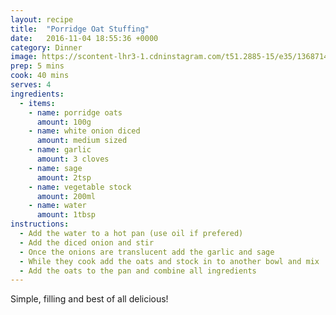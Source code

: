 ```yaml
---
layout: recipe
title:  "Porridge Oat Stuffing"
date:   2016-11-04 18:55:36 +0000
category: Dinner
image: https://scontent-lhr3-1.cdninstagram.com/t51.2885-15/e35/13687144_1259426290748196_532363803_n.jpg?ig_cache_key=MTMzMzUxOTE3ODE3MDMwNTEwMQ%3D%3D.2
prep: 5 mins
cook: 40 mins
serves: 4
ingredients:
  - items:
    - name: porridge oats
      amount: 100g
    - name: white onion diced
      amount: medium sized
    - name: garlic
      amount: 3 cloves
    - name: sage
      amount: 2tsp
    - name: vegetable stock
      amount: 200ml
    - name: water
      amount: 1tbsp
instructions:
  - Add the water to a hot pan (use oil if prefered)
  - Add the diced onion and stir
  - Once the onions are translucent add the garlic and sage
  - While they cook add the oats and stock in to another bowl and mix
  - Add the oats to the pan and combine all ingredients
---
```

Simple, filling and best of all delicious!
